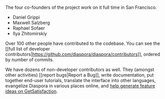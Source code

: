 The four co-founders of the project work on it full time in San Francisco.

* Daniel Grippi
* Maxwell Salzberg
* Raphael Sofaer
* Ilya Zhitomirskiy

Over 100 other people have contributed to the codebase. You can see the [[full list of developer contributors|https://github.com/diaspora/diaspora/contributors]], ordered by number of commits. 

We have dozens of non-developer contributors as well. They (amongst other activities) [[report bugs|Report a Bug]], write documentation, put together end-user tutorials, translate the interface into other languages, evangelize Diaspora in various places online, and <a href="http://getsatisfaction.com/diaspora" target="_blank">help generate feature ideas on GetSatisfaction</a>.

